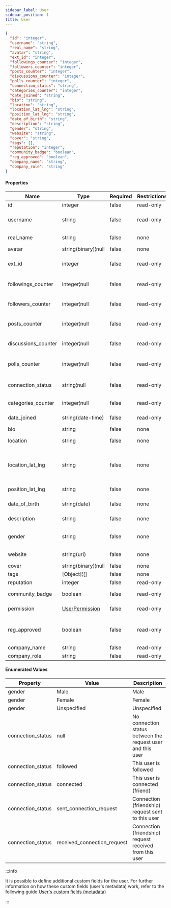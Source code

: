 ```yaml
---
sidebar_label: User
sidebar_position: 1
title: User
---
```


```json
{
  "id": "integer",
  "username": "string",
  "real_name": "string",
  "avatar": "string",
  "ext_id": "integer",
  "followings_counter": "integer",
  "followers_counter": "integer",
  "posts_counter": "integer",
  "discussions_counter": "integer",
  "polls_counter": "integer",
  "connection_status": "string",
  "categories_counter": "integer",
  "date_joined": "string",
  "bio": "string",
  "location": "string",
  "location_lat_lng": "string",
  "position_lat_lng": "string",
  "date_of_birth": "string",
  "description": "string",
  "gender": "string",
  "website": "string",
  "cover": "string",
  "tags": [],
  "reputation": "integer",
  "community_badge": "boolean",
  "reg_approved": "boolean",
  "company_name": "string",
  "company_role": "string"
}

```

#### Properties

| Name                | Type                                                            | Required | Restrictions | Description                                                                                                          | Note                                                                                        |
|---------------------|-----------------------------------------------------------------|----------|--------------|----------------------------------------------------------------------------------------------------------------------|---------------------------------------------------------------------------------------------|
| id                  | integer                                                         | false    | read-only    | The ID of the user.                                                                                                  ||
| username            | string                                                          | false    | read-only    | The username of the user. Max 255 characters. Letters, numbers and -/_ characters.                                   ||
| real_name           | string                                                          | false    | none         | Real name. Max 255 characters.                                                                                       ||
| avatar              | string(binary)¦null                                             | false    | none         | Avatar of the user.                                                                                                  ||
| ext_id              | integer                                                         | false    | read-only    | The external ID of the user. It is assigned only during signup.                                                      ||
| followings_counter  | integer¦null                                                    | false    | read-only    | Number of followings of the user                                                                                     | Only if dynamic preference `configurations.follow_enabled` is `true`                        |
| followers_counter   | integer¦null                                                    | false    | read-only    | Number of followers of the user                                                                                      | Only if dynamic preference `configurations.follow_enabled` is `true`                        |
| posts_counter       | integer¦null                                                    | false    | read-only    | Number of posts created by the user                                                                                  | Only if dynamic preference `configurations.post_type_enabled` is `true`                     |
| discussions_counter | integer¦null                                                    | false    | read-only    | Number of discussions created by the user                                                                            | Only if dynamic preference `configurations.post_type_enabled` is `true`                     |
| polls_counter       | integer¦null                                                    | false    | read-only    | Number of polls created by the user                                                                                  | Only if dynamic preference `addons.polls_enabled` is `true` or if the user has a staff role |
| connection_status   | string¦null                                                     | false    | read-only    | The connection status between the request user and this user                                                         || | Only for the resource  [/user/me/](/docs/apireference/v2/user/me/)                          |
| categories_counter  | integer¦null                                                    | false    | read-only    | Number of categories followed by the user                                                                            ||
| date_joined         | string(date-time)                                               | false    | read-only    | Date joined to the community.                                                                                        ||
| bio                 | string                                                          | false    | none         | User biography.                                                                                                      ||
| location            | string                                                          | false    | none         | User location. Max 100 characters.                                                                                   ||
| location_lat_lng    | string                                                          | false    | none         | Location in coordinates. It is populated automatically if "Google Geocoding" integration is active. Format: lat,lng. ||
| position_lat_lng    | string                                                          | false    | none         | User current position. Format: lat,lng.                                                                              ||
| date_of_birth       | string(date)                                                    | false    | none         | Date of birth. Format: YYYY-MM-DD (ISO 8601).                                                                        ||
| description         | string                                                          | false    | none         | User description. Max 50 characters.                                                                                 ||
| gender              | string                                                          | false    | none         | User gender. Values: Male, Female, Unspecified. Default: Unspecified.                                                ||
| website             | string(uri)                                                     | false    | none         | User website. Max 200 characters.                                                                                    ||
| cover               | string(binary)¦null                                             | false    | none         | Cover of the user.                                                                                                   ||
| tags                | [Object]¦[]                                                     | false    | none         | User's tag list. List of [Tag](/docs/apireference/v2/schemas/tag).                                                   ||
| reputation          | integer                                                         | false    | read-only    | User reputation.                                                                                                     ||
| community_badge     | boolean                                                         | false    | read-only    | Community badge active. Default: False.                                                                              ||
| permission          | [UserPermission](/docs/apireference/v2/schemas/user_permission) | false    | read-only    | List of user permission. Only for the resource [/user/me/](/docs/apireference/v2/user/me/).                          ||
| reg_approved        | boolean                                                         | false    | read-only    | Registration approved (false only if users_approval_enabled=true and the user is not approved)                       | Only for the resource  [/user/me/](/docs/apireference/v2/user/me/)                          |
| company_name        | string                                                          | false    | read-only    | User company name.                                                                                                   |
| company_role        | string                                                          | false    | read-only    | User company role.                                                                                                   |
#### Enumerated Values

| Property          | Value                       | Description                                                 |
|-------------------|-----------------------------|-------------------------------------------------------------|
| gender            | Male                        | Male                                                        |
| gender            | Female                      | Female                                                      |
| gender            | Unspecified                 | Unspecified                                                 |
| connection_status | null                        | No connection status between the request user and this user |
| connection_status | followed                    | This user is followed                                       |
| connection_status | connected                   | This user is connected (friend)                             |
| connection_status | sent_connection_request     | Connection (friendship) request sent to this user           |
| connection_status | received_connection_request | Connection (friendship) request received from this user     |

:::info

It is possible to define additional custom fields for the user.
For further information on how these custom fields (user's metadata) work, refer to the following
guide
[User's custom fields (metadata)](/docs/apireference/v2/usermetadata/)

:::